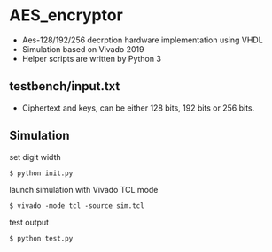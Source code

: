 # AES_encryptor
* Aes-128/192/256 decrption hardware implementation using VHDL
* Simulation based on Vivado 2019
* Helper scripts are written by Python 3

## testbench/input.txt
* Ciphertext and keys, can be either 128 bits, 192 bits or 256 bits. 

## Simulation
set digit width
``` 
$ python init.py
```
launch simulation with Vivado TCL mode
```
$ vivado -mode tcl -source sim.tcl
```
test output
```
$ python test.py
```
